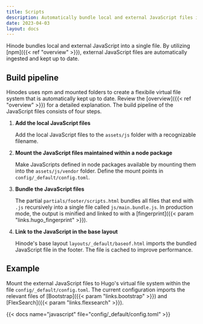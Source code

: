 ```yaml
---
title: Scripts
description: Automatically bundle local and external JavaScript files into a single file.
date: 2023-04-03
layout: docs
---
```


Hinode bundles local and external JavaScript into a single file. By utilizing [npm]({{< ref "overview" >}}), external JavaScript files are automatically ingested and kept up to date.

## Build pipeline

Hinodes uses npm and mounted folders to create a flexibile virtual file system that is automatically kept up to date. Review the [overview]({{< ref "overview" >}}) for a detailed explanation. The build pipeline of the JavaScript files consists of four steps.

1. **Add the local JavaScript files**

   Add the local JavaScript files to the `assets/js` folder with a recognizable filename.

2. **Mount the JavaScript files maintained within a node package**

   Make JavaScripts defined in node packages available by mounting them into the `assets/js/vendor` folder. Define the mount points in `config/_default/config.toml`.

3. **Bundle the JavaScript files**

   The partial `partials/footer/scripts.html` bundles all files that end with `.js` recursively into a single file called `js/main.bundle.js`. In production mode, the output is minified and linked to with a [fingerprint]({{< param "links.hugo_fingerprint" >}}).

4. **Link to the JavaScript in the base layout**

   Hinode's base layout `layouts/_default/baseof.html` imports the bundled JavaScript file in the footer. The file is cached to improve performance.

## Example

Mount the external JavaScript files to Hugo's virtual file system within the file `config/_default/config.toml`. The current configuration imports the relevant files of [Bootstrap]({{< param "links.bootstrap" >}}) and [FlexSearch]({{< param "links.flexsearch" >}}).

{{< docs name="javascript" file="config/_default/config.toml" >}}
